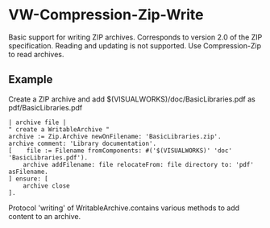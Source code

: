 # VW-Compression-Zip-Write
Basic support for writing ZIP archives. Corresponds to version 2.0 of the ZIP specification.
Reading and updating is not supported. Use Compression-Zip to read archives.

## Example
Create a ZIP archive and add $(VISUALWORKS)/doc/BasicLibraries.pdf as pdf/BasicLibraries.pdf
```
| archive file |
" create a WritableArchive "
archive := Zip.Archive newOnFilename: 'BasicLibraries.zip'.
archive comment: 'Library documentation'.
[    file := Filename fromComponents: #('$(VISUALWORKS)' 'doc' 'BasicLibraries.pdf').
    archive addFilename: file relocateFrom: file directory to: 'pdf' asFilename.
] ensure: [
    archive close
].
```
Protocol 'writing' of WritableArchive.contains various methods to add content to an archive.
